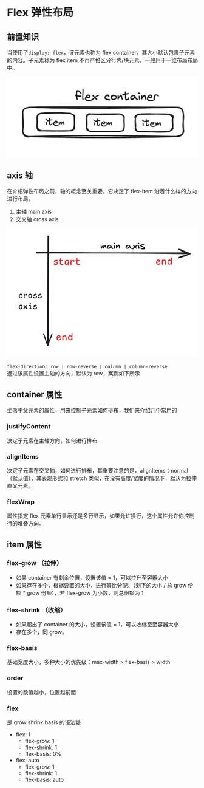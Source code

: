 # Flex 弹性布局

<script setup>
import Direction from './components/Direction.vue'
import Justify from './components/Justify.vue'
import Align from './components/Align.vue'
import Wrap from './components/Wrap.vue'
</script>

## 前置知识

当使用了`display: flex`，该元素也称为 flex container，其大小默认包裹子元素的内容。子元素称为 flex item 不再严格区分行内/块元素，一般用于一维布局布局中。

![flex-desc](../images/flex-desc.png)

## axis 轴

在介绍弹性布局之前，轴的概念至关重要，它决定了 flex-item 沿着什么样的方向进行布局。

1. 主轴 main axis
2. 交叉轴 cross axis

![flex-axis](../images/axis.png)

`flex-direction: row | row-reverse | column | column-reverse`  
通过该属性设置主轴的方向，默认为 row，案例如下所示

<Direction />

## container 属性

坐落于父元素的属性，用来控制子元素如何排布，我们来介绍几个常用的

### justifyContent

决定子元素在主轴方向，如何进行排布

<Justify />

### alignItems

决定子元素在交叉轴，如何进行排布，其重要注意的是，alignItems：normal（默认值），其表现形式和 stretch 类似，在没有高度/宽度的情况下，默认为拉伸直父元素。

<Align />

### flexWrap

属性指定 flex 元素单行显示还是多行显示，如果允许换行，这个属性允许你控制行的堆叠方向。

<Wrap />

## item 属性

### flex-grow （拉伸）

- 如果 container 有剩余位置，设置该值 = 1，可以拉升至容器大小
- 如果存在多个，根据设置的大小，进行等比分配。（剩下的大小 / 总 grow 份额 \* grow 份额），若 flex-grow 为小数，则总份额为 1

### flex-shrink （收缩）

- 如果超出了 container 的大小，设置该值 = 1，可以收缩至至容器大小
- 存在多个，同 grow。

### flex-basis

基础宽度大小，多种大小的优先级：max-width > flex-basis > width

### order

设置的数值越小，位置越前面

### flex

是 grow shrink basis 的语法糖

- flex: 1
  - flex-grow: 1
  - flex-shrink: 1
  - flex-basis: 0%
- flex: auto
  - flex-grow: 1
  - flex-shrink: 1
  - flex-basis: auto
